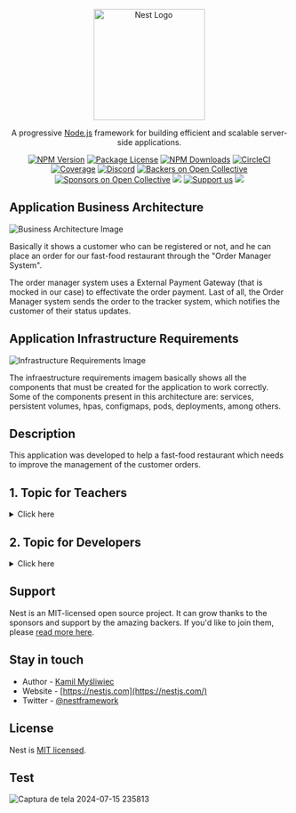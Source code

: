 <p align="center">
  <a href="http://nestjs.com/" target="blank"><img src="https://nestjs.com/img/logo-small.svg" width="200" alt="Nest Logo" /></a>
</p>

[circleci-image]: https://img.shields.io/circleci/build/github/nestjs/nest/master?token=abc123def456
[circleci-url]: https://circleci.com/gh/nestjs/nest

  <p align="center">A progressive <a href="http://nodejs.org" target="_blank">Node.js</a> framework for building efficient and scalable server-side applications.</p>
    <p align="center">
<a href="https://www.npmjs.com/~nestjscore" target="_blank"><img src="https://img.shields.io/npm/v/@nestjs/core.svg" alt="NPM Version" /></a>
<a href="https://www.npmjs.com/~nestjscore" target="_blank"><img src="https://img.shields.io/npm/l/@nestjs/core.svg" alt="Package License" /></a>
<a href="https://www.npmjs.com/~nestjscore" target="_blank"><img src="https://img.shields.io/npm/dm/@nestjs/common.svg" alt="NPM Downloads" /></a>
<a href="https://circleci.com/gh/nestjs/nest" target="_blank"><img src="https://img.shields.io/circleci/build/github/nestjs/nest/master" alt="CircleCI" /></a>
<a href="https://coveralls.io/github/nestjs/nest?branch=master" target="_blank"><img src="https://coveralls.io/repos/github/nestjs/nest/badge.svg?branch=master#9" alt="Coverage" /></a>
<a href="https://discord.gg/G7Qnnhy" target="_blank"><img src="https://img.shields.io/badge/discord-online-brightgreen.svg" alt="Discord"/></a>
<a href="https://opencollective.com/nest#backer" target="_blank"><img src="https://opencollective.com/nest/backers/badge.svg" alt="Backers on Open Collective" /></a>
<a href="https://opencollective.com/nest#sponsor" target="_blank"><img src="https://opencollective.com/nest/sponsors/badge.svg" alt="Sponsors on Open Collective" /></a>
  <a href="https://paypal.me/kamilmysliwiec" target="_blank"><img src="https://img.shields.io/badge/Donate-PayPal-ff3f59.svg"/></a>
    <a href="https://opencollective.com/nest#sponsor"  target="_blank"><img src="https://img.shields.io/badge/Support%20us-Open%20Collective-41B883.svg" alt="Support us"></a>
  <a href="https://twitter.com/nestframework" target="_blank"><img src="https://img.shields.io/twitter/follow/nestframework.svg?style=social&label=Follow"></a>
</p>
  <!--[![Backers on Open Collective](https://opencollective.com/nest/backers/badge.svg)](https://opencollective.com/nest#backer)
  [![Sponsors on Open Collective](https://opencollective.com/nest/sponsors/badge.svg)](https://opencollective.com/nest#sponsor)-->

## Application Business Architecture
![Business Architecture Image](https://iili.io/JW25agj.png "Order Manager Business Architecture")

Basically it shows a customer who can be registered or not, and he can place an order for our fast-food restaurant through the "Order Manager System". 

The order manager system uses a External Payment Gateway (that is mocked in our case) to effectivate the order payment. Last of all, the Order Manager system sends the order to the tracker system, which notifies the customer of their status updates.


## Application Infrastructure Requirements
![Infrastructure Requirements Image](https://iili.io/JW27e6u.png "Order Manager Infrastructure Requirements")

The infraestructure requirements imagem basically shows all the components that must be created for the application to work correctly. Some of the components present in this architecture are: services, persistent volumes, hpas, configmaps, pods, deployments, among others.


## Description

This application was developed to help a fast-food restaurant which needs to improve the management of the customer orders.


## 1. Topic for Teachers
<details>
  <summary>Click here</summary>

## Running the dockerized application
```bash
# runs application container and mongoose database container
$ docker-compose up -d

# depending on your docker compose version, you should run instead
$ docker compose up -d
```

Now the application should be accessible by the following URL: http://localhost:3000

The Application Swagger should be accessible by the following URL: http://localhost:3000/api#/
</details>


## 2. Topic for Developers
<details>
  <summary>Click here</summary>

## Installation

```bash
$ npm install
```

## Running the app

```bash
# development
$ npm run start

# watch mode
$ npm run start:dev

# production mode/
$ npm run start:prod
```

Now the application should be accessible by the following URL: http://localhost:3000

The Application Swagger should be accessible by the following URL: http://localhost:3000/api#/

## Test

```bash
# unit tests
$ npm run test

# e2e tests
$ npm run test:e2e

# test coverage
$ npm run test:cov
```
</details>

## Support

Nest is an MIT-licensed open source project. It can grow thanks to the sponsors and support by the amazing backers. If you'd like to join them, please [read more here](https://docs.nestjs.com/support).

## Stay in touch

- Author - [Kamil Myśliwiec](https://kamilmysliwiec.com)
- Website - [https://nestjs.com](https://nestjs.com/)
- Twitter - [@nestframework](https://twitter.com/nestframework)

## License

Nest is [MIT licensed](LICENSE).


## Test


![Captura de tela 2024-07-15 235813](https://github.com/user-attachments/assets/04e0dae2-70de-45f9-bc4b-b161648d5efd)
